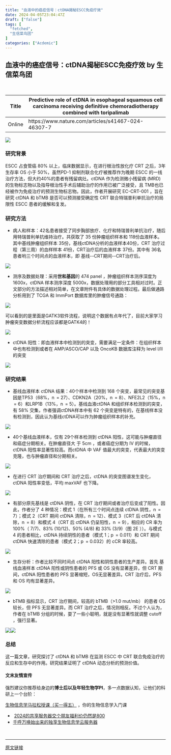 ```yaml
---
title: "血液中的癌症信号：ctDNA揭秘ESCC免疫疗效"
date: 2024-04-05T23:04:47Z
draft: ["false"]
tags: [
  "fetched",
  "生信菜鸟团"
]
categories: ["Acdemic"]
---
```

血液中的癌症信号：ctDNA揭秘ESCC免疫疗效 by 生信菜鸟团
------
<div><p><br></p><table width="719"><thead><tr><th><span>Title</span></th><th><span>Predictive role of ctDNA in esophageal squamous cell carcinoma receiving definitive chemoradiotherapy combined with toripalimab</span></th></tr></thead><tbody><tr><td><span>Online</span></td><td><span>https://www.nature.com/articles/s41467-024-46307-7</span></td></tr></tbody></table><p><img data-imgfileid="100037429" data-ratio="0.5731481481481482" data-src="https://mmbiz.qpic.cn/mmbiz_png/iaRJcrq2Los8hrtCnHl8BEoiceAwCmG5CUpEKOUT6hmom9CxDtW4aYZqRd64urthJTHyic8Iu4aVc1jOW1S3VrRnQ/640?wx_fmt=png&amp;from=appmsg" data-type="png" data-w="1080" src="https://mmbiz.qpic.cn/mmbiz_png/iaRJcrq2Los8hrtCnHl8BEoiceAwCmG5CUpEKOUT6hmom9CxDtW4aYZqRd64urthJTHyic8Iu4aVc1jOW1S3VrRnQ/640?wx_fmt=png&amp;from=appmsg"></p><h3>研究背景</h3><p>ESCC 占食管癌 80% 以上，临床数据显示，在进行根治性放化疗 CRT 之后，3年生存率 OS 小于 50%，虽然PD-1 抑制剂联合化疗被推荐作为晚期 ESCC 的一线治疗方法，但大约40%的患者有残留病灶。ctDNA 作为检测微小残留病 (MRD) 的生物标志物以及指导根治性手术后辅助治疗的作用已被广泛接受，且 TMB也已经被作为免疫治疗的预测生物标志物。因此，作者开展研究 EC-CRT-001 ，旨在研究 ctDNA 和 bTMB 是否可以预测接受确定性 CRT 联合特瑞普利单抗治疗的局限性 ESCC 患者的缓解和复发。</p><h3>研究方法</h3><ul><li><p><span>病人和样本：42名患者接受了同步胸部放疗、化疗和特瑞普利单抗治疗，随后用特瑞普利单抗维持治疗。共获取了 35 份肿瘤组织样本和 118份血液样本。其中基线肿瘤组织样本 35份，基线ctDNA分析的血液样本40份，CRT 治疗过程（第三周）的血样样本 41份，CRT治疗后的血液样本 37份。其中有 36名患者哟三个时间点的血液样本，即 基线--CRT期间--CRT治疗后。</span></p></li></ul><p><img data-imgfileid="100037426" data-ratio="0.37962962962962965" data-src="https://mmbiz.qpic.cn/mmbiz_png/iaRJcrq2Los8hrtCnHl8BEoiceAwCmG5CU0XjiaS0Lsp2QVR2mYXnhZjSlPCks53GahTHVtxHibqlXiafl1icSian1GKg/640?wx_fmt=png&amp;from=appmsg" data-type="png" data-w="1080" src="https://mmbiz.qpic.cn/mmbiz_png/iaRJcrq2Los8hrtCnHl8BEoiceAwCmG5CU0XjiaS0Lsp2QVR2mYXnhZjSlPCks53GahTHVtxHibqlXiafl1icSian1GKg/640?wx_fmt=png&amp;from=appmsg"></p><ul><li><p><span>测序及数据处理：采用</span><span><strong>世和基因</strong></span><span>的 474 panel ，肿瘤组织样本测序深度为 1600x，ctDNA 样本测序深度 5000x，数据处理用的部分工具相对过时。正文部分的方法描述相对简单，在文章附件有具体的数据处理过程。最后做通路分析用到了 TCGA 和 ImmPort 数据库里的肿瘤信号通路：</span></p></li></ul><p><img data-imgfileid="100037428" data-ratio="0.6518518518518519" data-src="https://mmbiz.qpic.cn/mmbiz_png/iaRJcrq2Los8hrtCnHl8BEoiceAwCmG5CURpSuibOdDZoibKdvZXVyYGhpypzBm4DnmLG2c3hEDEqsMXjWoYfMHsdA/640?wx_fmt=png&amp;from=appmsg" data-type="png" data-w="1080" src="https://mmbiz.qpic.cn/mmbiz_png/iaRJcrq2Los8hrtCnHl8BEoiceAwCmG5CURpSuibOdDZoibKdvZXVyYGhpypzBm4DnmLG2c3hEDEqsMXjWoYfMHsdA/640?wx_fmt=png&amp;from=appmsg"></p><p>可以看到的是里面是GATK3软件流程，说明这个数据有点年代了，目前大家学习肿瘤突变数据分析流程应该都是GATK4的！</p><p><img data-imgfileid="100037427" data-ratio="0.26666666666666666" data-src="https://mmbiz.qpic.cn/mmbiz_png/iaRJcrq2Los8hrtCnHl8BEoiceAwCmG5CUIMH6cGicV77ibYl2c36L1GibBIQ3TESyakGY374cBc5QcRvZNAU0JlZtA/640?wx_fmt=png&amp;from=appmsg" data-type="png" data-w="1080" src="https://mmbiz.qpic.cn/mmbiz_png/iaRJcrq2Los8hrtCnHl8BEoiceAwCmG5CUIMH6cGicV77ibYl2c36L1GibBIQ3TESyakGY374cBc5QcRvZNAU0JlZtA/640?wx_fmt=png&amp;from=appmsg"></p><ul><li><p><span>ctDNA 阳性：即血液样本中检测到的突变，需要满足一定条件：在组织样本中也有检测到或者在 AMP/ASCO/CAP 以及 OncoKB 数据库注释为 level I/II 的突变</span></p></li></ul><p><img data-imgfileid="100037425" data-ratio="0.3574074074074074" data-src="https://mmbiz.qpic.cn/mmbiz_png/iaRJcrq2Los8hrtCnHl8BEoiceAwCmG5CUrLEW2nUQnSQiaq8cgFLagWKZ10JUWXfJrMoGsrlMPvMPhqk5YgI1ddg/640?wx_fmt=png&amp;from=appmsg" data-type="png" data-w="1080" src="https://mmbiz.qpic.cn/mmbiz_png/iaRJcrq2Los8hrtCnHl8BEoiceAwCmG5CUrLEW2nUQnSQiaq8cgFLagWKZ10JUWXfJrMoGsrlMPvMPhqk5YgI1ddg/640?wx_fmt=png&amp;from=appmsg"></p><h3>研究结果</h3><ul><li><p><span>基线血液样本 ctDNA 结果：40个样本中检测到 168 个突变，最常见的突变基因是TP53（68%，n  = 27）、CDKN2A（20%，n  = 8）、NFE2L2（15%，n  = 6）和LRP1B（13%，n  = 5）。基线血液ctDNA 和组织样本检测到的突变，有 58% 交集，作者强调ctDNA样本中有 62 个突变是特有的，在基线样本没有检测到，因此认为基线ctDNA可以作为肿瘤组织样本的补充。</span></p></li></ul><p><img data-imgfileid="100037433" data-ratio="0.5805555555555556" data-src="https://mmbiz.qpic.cn/mmbiz_png/iaRJcrq2Los8hrtCnHl8BEoiceAwCmG5CU1h2aibJXwb9xuOtJb9icuiaojWFIeWRYGNzsFL7HOG8eHCYCWEAHeic2Ow/640?wx_fmt=png&amp;from=appmsg" data-type="png" data-w="1080" src="https://mmbiz.qpic.cn/mmbiz_png/iaRJcrq2Los8hrtCnHl8BEoiceAwCmG5CU1h2aibJXwb9xuOtJb9icuiaojWFIeWRYGNzsFL7HOG8eHCYCWEAHeic2Ow/640?wx_fmt=png&amp;from=appmsg"></p><ul><li><p><span>40个基线血液样本，仅有 29个样本检测到 ctDNA 阳性，这可能与肿瘤直径和癌症分期相关。在肿瘤直径大 于 5cm ，或者癌症分期为 IV 的时候，ctDNA 阳性率显著性较高。而ctDNA 中 VAF 值最大的突变，代表最大的突变克隆，也与肿瘤直径和分期相关。</span></p></li></ul><p><img data-imgfileid="100037434" data-ratio="0.2851851851851852" data-src="https://mmbiz.qpic.cn/mmbiz_png/iaRJcrq2Los8hrtCnHl8BEoiceAwCmG5CUF5oLFvT5rzqriaGE6xcqvbcTCgjpUAQAS6zPjq0apvTic0LVto33k7Gg/640?wx_fmt=png&amp;from=appmsg" data-type="png" data-w="1080" src="https://mmbiz.qpic.cn/mmbiz_png/iaRJcrq2Los8hrtCnHl8BEoiceAwCmG5CUF5oLFvT5rzqriaGE6xcqvbcTCgjpUAQAS6zPjq0apvTic0LVto33k7Gg/640?wx_fmt=png&amp;from=appmsg"></p><ul><li><p><span>在进行 CRT 治疗期间和 CRT 治疗之后，ctDNA 的突变图谱发生变化，ctDNA 阳性率变低，平均 maxVAF 也下降。</span></p></li></ul><p><img data-imgfileid="100037435" data-ratio="0.6351851851851852" data-src="https://mmbiz.qpic.cn/mmbiz_png/iaRJcrq2Los8hrtCnHl8BEoiceAwCmG5CUQll6JgXIcd60U786mOsdnturpVbMFe126jibK2iaoqjCroicjlicGtISDg/640?wx_fmt=png&amp;from=appmsg" data-type="png" data-w="1080" src="https://mmbiz.qpic.cn/mmbiz_png/iaRJcrq2Los8hrtCnHl8BEoiceAwCmG5CUQll6JgXIcd60U786mOsdnturpVbMFe126jibK2iaoqjCroicjlicGtISDg/640?wx_fmt=png&amp;from=appmsg"></p><ul><li><p><span>有部分原先基线是 ctDNA 阴性，在 CRT 治疗期间或者治疗后变成了阳性。因此，作者分了 4 种情况：模式 1（在所有三个时间点连续 ctDNA 阴性，n  = 7）；模式 2（CRT 期间 ctDNA 清除，n  = 12）、模式 3（CRT 后 ctDNA 清除，n  = 8）和模式 4（CRT 后 ctDNA 仍呈阳性，n  = 9），相应的 CR 率为 100%（ 7/7)、83% (10/12)、50% (4/8) 和 33% (3/9)（图 2E ））。与模式 4 的患者相比，ctDNA 持续阴性的患者（模式 1；p  = 0.011）和 CRT 期间 ctDNA 快速清除的患者（模式 2；p  = 0.032）的 cCR 率较高。</span></p></li></ul><p><img data-imgfileid="100037431" data-ratio="0.6175925925925926" data-src="https://mmbiz.qpic.cn/mmbiz_png/iaRJcrq2Los8hrtCnHl8BEoiceAwCmG5CUiaZbcEapNxAsqNYS9xr1vhjsmpvogJWrKIEmBNY7tm4l1WFaNlNvDvQ/640?wx_fmt=png&amp;from=appmsg" data-type="png" data-w="1080" src="https://mmbiz.qpic.cn/mmbiz_png/iaRJcrq2Los8hrtCnHl8BEoiceAwCmG5CUiaZbcEapNxAsqNYS9xr1vhjsmpvogJWrKIEmBNY7tm4l1WFaNlNvDvQ/640?wx_fmt=png&amp;from=appmsg"></p><ul><li><p><span>生存分析：作者比较不同时间点 ctDNA 阳性和阴性患者的生产差异。首先 基线血液样本 ctDNA 阳性或阴性患者的 PFS 或 OS 没有显著差异，但 CRT 期间，ctDNA 阳性患者的 PFS 显著缩短，OS无显著差异。CRT 治疗后，PFS 和 OS 均有显著差异。</span></p></li></ul><p><img data-imgfileid="100037430" data-ratio="0.8240740740740741" data-src="https://mmbiz.qpic.cn/mmbiz_png/iaRJcrq2Los8hrtCnHl8BEoiceAwCmG5CUsCHJokHicGUicUHBVfFEg5gzPDV0hPmyMQSve7UbLtw9GyvwibvVUobag/640?wx_fmt=png&amp;from=appmsg" data-type="png" data-w="1080" src="https://mmbiz.qpic.cn/mmbiz_png/iaRJcrq2Los8hrtCnHl8BEoiceAwCmG5CUsCHJokHicGUicUHBVfFEg5gzPDV0hPmyMQSve7UbLtw9GyvwibvVUobag/640?wx_fmt=png&amp;from=appmsg"></p><ul><li><p><span>bTMB 指标显示，CRT 治疗期间，较高的 bTMB（&gt;1.0 mut/mb） 的患者 OS 较长，但 PFS 无显著差异。而 CRT 治疗之后，情况则相反。不过个人认为，作者在 bTMB 分组的时候，耍了一些小聪明，就是没有显著性就调整 cutoff ，强行显著。</span></p></li></ul><p><img data-imgfileid="100037437" data-ratio="0.4203703703703704" data-src="https://mmbiz.qpic.cn/mmbiz_png/iaRJcrq2Los8hrtCnHl8BEoiceAwCmG5CUQTxKQQQQbxnicKQDZGqELRkeCuKx0q6gUrtjt2LaDskVtiaWIuLjdhZQ/640?wx_fmt=png&amp;from=appmsg" data-type="png" data-w="1080" src="https://mmbiz.qpic.cn/mmbiz_png/iaRJcrq2Los8hrtCnHl8BEoiceAwCmG5CUQTxKQQQQbxnicKQDZGqELRkeCuKx0q6gUrtjt2LaDskVtiaWIuLjdhZQ/640?wx_fmt=png&amp;from=appmsg"><img data-imgfileid="100037436" data-ratio="0.5" data-src="https://mmbiz.qpic.cn/mmbiz_png/iaRJcrq2Los8hrtCnHl8BEoiceAwCmG5CU47psITP72vsTVyVzg3ibA8YIibRtV3ZPwBNU9EgrRia9j8b5Z1ZP7zXTw/640?wx_fmt=png&amp;from=appmsg" data-type="png" data-w="1080" src="https://mmbiz.qpic.cn/mmbiz_png/iaRJcrq2Los8hrtCnHl8BEoiceAwCmG5CU47psITP72vsTVyVzg3ibA8YIibRtV3ZPwBNU9EgrRia9j8b5Z1ZP7zXTw/640?wx_fmt=png&amp;from=appmsg"></p><h3>总结</h3><p>这一篇文章，研究探讨了 ctDNA 和 bTMB 在监测 ESCC 中 CRT 联合免疫治疗的反应和生存中的作用。研究结果证明了 ctDNA 动态分析的预测价值。</p><h4 data-tool="mdnice编辑器">文末友情宣传</h4><p data-tool="mdnice编辑器">强烈建议你推荐给身边的<strong>博士后以及年轻生物学PI</strong>，多一点数据认知，让他们的科研上一个台阶：</p><section><a target="_blank" href="http://mp.weixin.qq.com/s?__biz=MzAxMDkxODM1Ng==&amp;mid=2247529099&amp;idx=1&amp;sn=fe3be2d43a6284a36c15625c23dc9a3e&amp;chksm=9b4b3230ac3cbb26b875bd0a294f24dfbd41a2b59996fbfe79087330d267c4ec70882683c3bd&amp;scene=21#wechat_redirect" textvalue="生物信息学马拉松‍授课（买一得五）" linktype="text" imgurl="" imgdata="null" data-itemshowtype="0" tab="innerlink" data-linktype="2" hasload="1">生物信息学马拉松授课（买一得五）</a> ，你的生物信息学入门课</section><ul data-tool="mdnice编辑器"><li><section> <a target="_blank" href="http://mp.weixin.qq.com/s?__biz=MzAxMDkxODM1Ng==&amp;mid=2247528363&amp;idx=1&amp;sn=5e02f3e9b2e148191e23ebc2c0d780e7&amp;chksm=9b4b2f10ac3ca606c1c4bac8cf112bb9b0f18e3c4262f5f2b8c0dba3bfedf2ba201507247005&amp;scene=21#wechat_redirect" textvalue="2024的共享服务器交个朋友福利价仍然是800" linktype="text" imgurl="" imgdata="null" data-itemshowtype="0" tab="innerlink" data-linktype="2" hasload="1">2024的共享服务器交个朋友福利价仍然是800</a></section></li><li><section><a target="_blank" href="http://mp.weixin.qq.com/s?__biz=MzAxMDkxODM1Ng==&amp;mid=2247519765&amp;idx=1&amp;sn=ce5a8c8182f854c88043059f8c2cb9ff&amp;chksm=9b4bceaeac3c47b88c19941d43dbb1401f3a92206481a0afc41159927868199643f795d62a7e&amp;scene=21#wechat_redirect" textvalue="千呼万唤始出来的独享生物信息学云服务器" linktype="text" imgurl="" imgdata="null" data-itemshowtype="0" tab="innerlink" data-linktype="2" hasload="1">千呼万唤始出来的独享生物信息学云服务器</a></section></li></ul><p><br></p><p><mp-style-type data-value="10000"></mp-style-type></p></div>  
<hr>
<a href="https://mp.weixin.qq.com/s/n-Ft-zbkfYjS2fWdS66u3w",target="_blank" rel="noopener noreferrer">原文链接</a>
